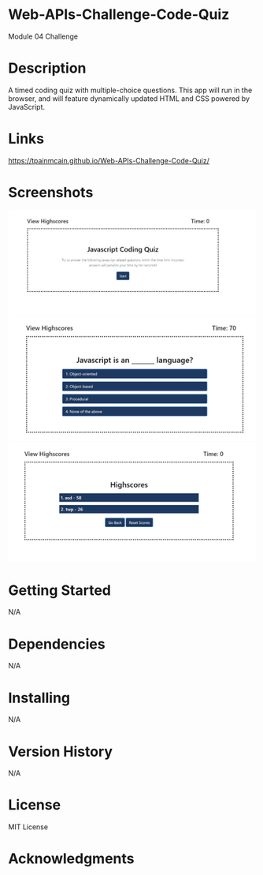 # Web-APIs-Challenge-Code-Quiz
Module 04 Challenge

# Description
A timed coding quiz with multiple-choice questions. This app will run in the browser, and will feature dynamically updated HTML and CSS powered by JavaScript.

# Links
https://tpainmcain.github.io/Web-APIs-Challenge-Code-Quiz/

# Screenshots
![Alt text](/assets/images/jsq1.jpg?raw=true "Start Screen")
![Alt text](/assets/images/jsq2.jpg?raw=true "Quiz")
![Alt text](/assets/images/jsq3.jpg?raw=true "Highscores")

# Getting Started
N/A

# Dependencies
N/A

# Installing
N/A

# Version History
N/A

# License
MIT License

# Acknowledgments
